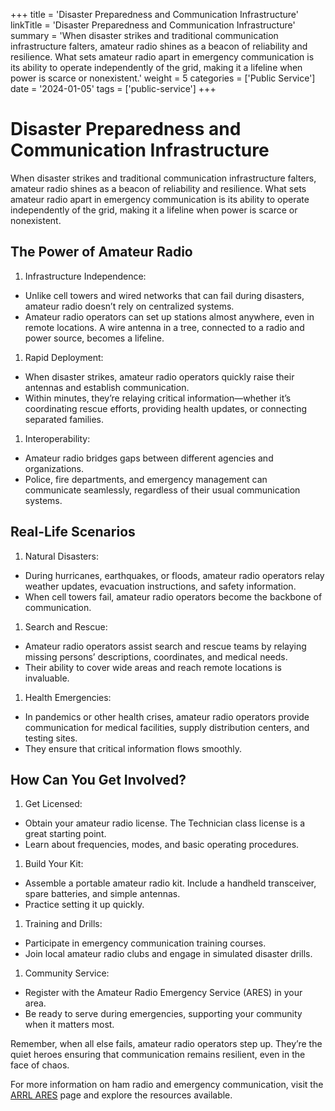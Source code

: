 +++
title = 'Disaster Preparedness and Communication Infrastructure'
linkTitle = 'Disaster Preparedness and Communication Infrastructure'
summary = 'When disaster strikes and traditional communication infrastructure falters, amateur radio shines as a beacon of reliability and resilience. What sets amateur radio apart in emergency communication is its ability to operate independently of the grid, making it a lifeline when power is scarce or nonexistent.'
weight = 5
categories = ['Public Service']
date = '2024-01-05'
tags = ['public-service']
+++

# Disaster Preparedness and Communication Infrastructure
When disaster strikes and traditional communication infrastructure falters, amateur radio shines as a beacon of reliability and resilience. What sets amateur radio apart in emergency communication is its ability to operate independently of the grid, making it a lifeline when power is scarce or nonexistent.

## The Power of Amateur Radio
1. Infrastructure Independence:
  - Unlike cell towers and wired networks that can fail during disasters, amateur radio doesn’t rely on centralized systems.
  - Amateur radio operators can set up stations almost anywhere, even in remote locations. A wire antenna in a tree, connected to a radio and power source, becomes a lifeline.
1. Rapid Deployment:
  - When disaster strikes, amateur radio operators quickly raise their antennas and establish communication.
  - Within minutes, they’re relaying critical information—whether it’s coordinating rescue efforts, providing health updates, or connecting separated families.
1. Interoperability:
  - Amateur radio bridges gaps between different agencies and organizations.
  - Police, fire departments, and emergency management can communicate seamlessly, regardless of their usual communication systems.

## Real-Life Scenarios
1. Natural Disasters:
  - During hurricanes, earthquakes, or floods, amateur radio operators relay weather updates, evacuation instructions, and safety information.
  - When cell towers fail, amateur radio operators become the backbone of communication.
1. Search and Rescue:
  - Amateur radio operators assist search and rescue teams by relaying missing persons’ descriptions, coordinates, and medical needs.
  - Their ability to cover wide areas and reach remote locations is invaluable.
1. Health Emergencies:
  - In pandemics or other health crises, amateur radio operators provide communication for medical facilities, supply distribution centers, and testing sites.
  - They ensure that critical information flows smoothly.

## How Can You Get Involved?
1. Get Licensed:
  - Obtain your amateur radio license. The Technician class license is a great starting point.
  - Learn about frequencies, modes, and basic operating procedures.
1. Build Your Kit:
  - Assemble a portable amateur radio kit. Include a handheld transceiver, spare batteries, and simple antennas.
  - Practice setting it up quickly.
1. Training and Drills:
  - Participate in emergency communication training courses.
  - Join local amateur radio clubs and engage in simulated disaster drills.
1. Community Service:
  - Register with the Amateur Radio Emergency Service (ARES) in your area.
  - Be ready to serve during emergencies, supporting your community when it matters most.

Remember, when all else fails, amateur radio operators step up. They’re the quiet heroes ensuring that communication remains resilient, even in the face of chaos.

For more information on ham radio and emergency communication, visit the [ARRL ARES](http://arrl.org/ares) page and explore the resources available.